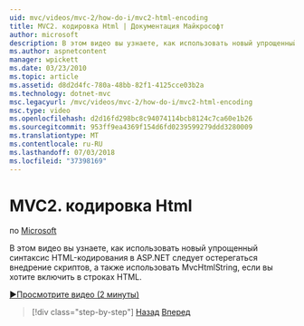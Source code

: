 ```yaml
---
uid: mvc/videos/mvc-2/how-do-i/mvc2-html-encoding
title: MVC2. кодировка Html | Документация Майкрософт
author: microsoft
description: В этом видео вы узнаете, как использовать новый упрощенный синтаксис HTML-кодирования в ASP.NET для обеспечения защиты от внедрение скриптов, а также использовать MvcHtmlString при...
ms.author: aspnetcontent
manager: wpickett
ms.date: 03/23/2010
ms.topic: article
ms.assetid: d8d2d4fc-780a-48bb-82f1-4125cce03b2a
ms.technology: dotnet-mvc
msc.legacyurl: /mvc/videos/mvc-2/how-do-i/mvc2-html-encoding
msc.type: video
ms.openlocfilehash: d2d16fd298bc8c94074114bcb8124c7ca60e1b26
ms.sourcegitcommit: 953ff9ea4369f154d6fd0239599279ddd3280009
ms.translationtype: MT
ms.contentlocale: ru-RU
ms.lasthandoff: 07/03/2018
ms.locfileid: "37398169"
---
```

<a name="mvc2---html-encoding"></a>MVC2. кодировка Html
====================
по [Microsoft](https://github.com/microsoft)

В этом видео вы узнаете, как использовать новый упрощенный синтаксис HTML-кодирования в ASP.NET следует остерегаться внедрение скриптов, а также использовать MvcHtmlString, если вы хотите включить в строках HTML.

[&#9654;Просмотрите видео (2 минуты)](https://channel9.msdn.com/Blogs/ASP-NET-Site-Videos/mvc2-html-encoding)

> [!div class="step-by-step"]
> [Назад](how-do-i-use-httpverbs-attributes-in-an-mvc-application.md)
> [Вперед](mvc2-stronglytyped-helpers.md)
